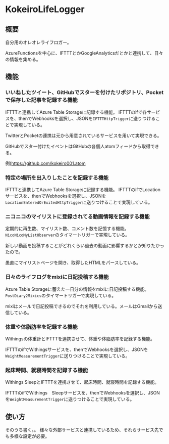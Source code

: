 # KokeiroLifeLogger

## 概要

自分用のオレオレライフロガー。

AzureFunctionsを中心に、IFTTTとかGoogleAnalyticsだとかと連携して、日々の情報を集める。


## 機能

### いいねしたツイート、GitHubでスターを付けたリポジトリ、Pocketで保存した記事を記録する機能

IFTTTと連携してAzure Table Storageに記録する機能。
IFTTTのifで各サービスを、thenでWebhooksを選択し、JSONを```IFTTTHttpTrigger```に送りつけることで実現している。

TwitterとPocketの連携は元から用意されているサービスを用いて実現できる。

GitHubでスター付けたイベントはGitHubの各個人atomフィードから取得できる。

例)https://github.com/kokeiro001.atom


### 特定の場所を出入りしたことを記録する機能

IFTTTと連携してAzure Table Storageに記録する機能。
IFTTTのifでLocationサービスを、thenでWebhooksを選択し、JSONを```LocationEnteredOrExitedHttpTrigger```に送りつけることで実現している。


### ニコニコのマイリストに登録されてる動画情報を記録する機能

定期的に再生数、マイリスト数、コメント数を記憶する機能。```NicoNicoMyListObserver```のタイマートリガーで実現している。

新しい動画を投稿することがどれくらい過去の動画に影響するかとか知りたかったので。

愚直にマイリストページを開き、取得したHTMLをパースしている。


### 日々のライフログをmixiに日記投稿する機能

Azure Table Storageに蓄えた一日分の情報をmixiに日記投稿する機能。```PostDiary2Mixics```のタイマートリガーで実現している。

mixiはメールで日記投稿できるのでそれを利用している。メールはGmailから送信している。


### 体重や体脂肪率を記録する機能

Withingsの体重計とIFTTTを連携させて、体重や体脂肪率を記録する機能。

IFTTTのifでWithingsサービスを、thenでWebhooksを選択し、JSONを```WeightMeasurementTrigger```に送りつけることで実現している。


### 起床時間、就寝時間を記録する機能

Withings SleepとIFTTTを連携させて、起床時間、就寝時間を記録する機能。

IFTTTのifでWithings　Sleepサービスを、thenでWebhooksを選択し、JSONを```WeightMeasurementTrigger```に送りつけることで実現している。



## 使い方

そのうち書く。。
様々な外部サービスと連携しているため、それらサービス先でも多様な設定が必要。



